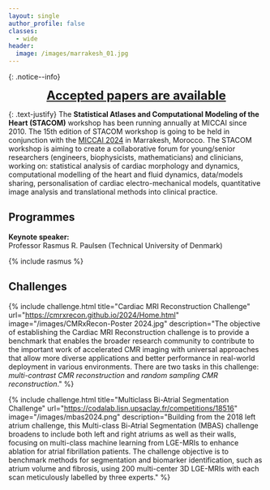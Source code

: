 ```yaml
---
layout: single
author_profile: false
classes:
  - wide
header:
  image: /images/marrakesh_01.jpg
---
```


<!--
{: .notice--info}
<div stule="margin: 0px 50px 0px 50px;">
<div style="text-align: center; margin-bottom: 1em;"><strong><font size="+2">SUBMISSION IS EXTENDED TO 30 June 2024</font></strong></div>

The regular paper submission has been extended to <strong>Sunday, 30 June 2024 23:59:59 <a href="https://www.timeanddate.com/worldclock/timezone/utc-12" target=_blank>UTC-12</a></strong>, but we request all participants to submit title and abstract as a placeholder by <strong>24 June 2024</strong>.

<div style="text-align: left; margin-top: 1em;">
Current submission clock:
<div style="text-align: center;">
<iframe src="https://free.timeanddate.com/clock/i9fcat4q/n3926/fs18/tct/pct/ftb/tt0/tm1/th1/ta1/tb2" frameborder="0" width="366" height="23" allowtransparency="true"></iframe>
</div>
</div>
</div>
-->

{: .notice--info}
<div style="text-align: center; margin-bottom: 1em;"><strong><font size="+2"><a href="papers">Accepted papers are available</a></font></strong></div>

{: .text-justify}
The **Statistical Atlases and Computational Modeling of the Heart (STACOM)** workshop has been running annually at MICCAI since 2010. The 15th edition of STACOM workshop is going to be held in conjunction with the [MICCAI 2024](https://conferences.miccai.org/2024/en/) in Marrakesh, Morocco. The STACOM workshop is aiming to create a collaborative forum for young/senior researchers (engineers, biophysicists, mathematicians) and clinicians, working on: statistical analysis of cardiac morphology and dynamics, computational modelling of the heart and fluid dynamics, data/models sharing, personalisation of cardiac electro-mechanical models, quantitative image analysis and translational methods into clinical practice.

<!--
<div style="text-align: center;"><a href="https://equinocs.springernature.com/service/STACOM2024" target="_blank" class="btn btn--info btn--large" style="margin-top: 10px; padding-left: 50px; padding-right: 50px;">Submit Your Paper</a></div>
-->

## Programmes

**Keynote speaker:**<br>Professor Rasmus R. Paulsen (Technical University of Denmark)


{% include rasmus %}



## Challenges

{% include challenge.html 
title="Cardiac MRI Reconstruction Challenge" 
url="https://cmrxrecon.github.io/2024/Home.html"
image="/images/CMRxRecon-Poster 2024.jpg"
description="The objective of establishing the Cardiac MRI Reconstruction challenge is to provide a benchmark that enables the broader research community to contribute to the important work of accelerated CMR imaging with universal approaches that allow more diverse applications and better performance in real-world deployment in various environments. There are two tasks in this challenge: *multi-contrast CMR reconstruction* and *random sampling CMR reconstruction*." %}

{% include challenge.html 
title="Multiclass Bi-Atrial Segmentation Challenge" 
url="https://codalab.lisn.upsaclay.fr/competitions/18516" 
image="/images/mbas2024.png" 
description="Building from the 2018 left atrium challenge, this Multi-class Bi-Atrial Segmentation (MBAS) challenge broadens to include both left and right atriums as well as their walls, focusing on multi-class machine learning from LGE-MRIs to enhance ablation for atrial fibrillation patients. The challenge objective is to benchmark methods for segmentation and biomarker identification, such as atrium volume and fibrosis, using 200 multi-center 3D LGE-MRIs with each scan meticulously labelled by three experts." %}
